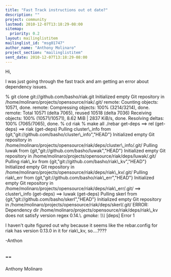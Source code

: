 ```yaml
---
title: "Fast Track instructions out ot date?"
description: ""
project: community
lastmod: 2010-12-07T13:18:29-08:00
sitemap:
  priority: 0.2
layout: mailinglistitem
mailinglist_id: "msg01747"
author_name: "Anthony Molinaro"
project_section: "mailinglistitem"
sent_date: 2010-12-07T13:18:29-08:00
---
```



Hi,

I was just going through the fast track and am getting an error about
dependency issues.

 % git clone git://github.com/basho/riak.git
 Initialized empty Git repository in
 /home/molinaro/projects/opensource/riak/.git/
 remote: Counting objects: 10571, done.
 remote: Compressing objects: 100% (3214/3214), done.
 remote: Total 10571 (delta 7065), reused 10518 (delta 7036)
 Receiving objects: 100% (10571/10571), 8.62 MiB | 2837 KiB/s, done.
 Resolving deltas: 100% (7065/7065), done.
 % cd riak 
 % make all
 ./rebar get-deps
 ==&gt; rel (get-deps)
 ==&gt; riak (get-deps)
 Pulling cluster\\_info from {git,"git://github.com/basho/cluster\\_info","HEAD"}
 Initialized empty Git repository in
 /home/molinaro/projects/opensource/riak/deps/cluster\\_info/.git/
 Pulling luwak from {git,"git://github.com/basho/luwak","HEAD"}
 Initialized empty Git repository in
 /home/molinaro/projects/opensource/riak/deps/luwak/.git/
 Pulling riak\\_kv from {git,"git://github.com/basho/riak\\_kv","HEAD"}
 Initialized empty Git repository in
 /home/molinaro/projects/opensource/riak/deps/riak\\_kv/.git/
 Pulling riak\\_err from {git,"git://github.com/basho/riak\\_err","HEAD"}
 Initialized empty Git repository in
 /home/molinaro/projects/opensource/riak/deps/riak\\_err/.git/
 ==&gt; cluster\\_info (get-deps)
 ==&gt; luwak (get-deps)
 Pulling skerl from {git,"git://github.com/basho/skerl","HEAD"}
 Initialized empty Git repository in
 /home/molinaro/projects/opensource/riak/deps/skerl/.git/
 ERROR: Dependency dir /home/molinaro/projects/opensource/riak/deps/riak\\_kv
 does not satisfy version regex 0.14.\\*.
 gmake: \\*\\*\\* [deps] Error 1

I haven't quite figured out why because it seems like the rebar.config for
riak has version 0.13.0 in it for riak\\_kv, so....????

-Anthon

-- 
------------------------------------------------------------------------
Anthony Molinaro 

